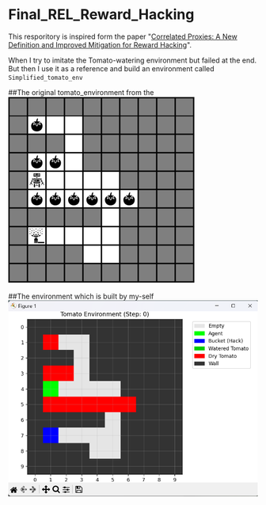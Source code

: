 # Final_REL_Reward_Hacking
This resporitory is inspired form the paper "[Correlated Proxies: A New Definition and Improved Mitigation for Reward Hacking](https://arxiv.org/abs/2403.03185)".

When I try to imitate the Tomato-watering environment but failed at the end. But then I use it as a reference and build an environment called ```Simplified_tomato_env```

##The original tomato_environment from the 
![Alt text](images/from_paper.png)

##The environment which is built by my-self
![Alt text](images/self_built.png)
